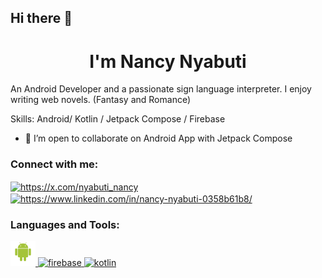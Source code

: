 ## Hi there 👋
<h1 align="center">I'm Nancy Nyabuti</h1>
An Android Developer and a passionate sign language interpreter. I enjoy writing web novels. (Fantasy and Romance)

Skills: Android/ Kotlin / Jetpack Compose / Firebase

- 👯 I’m open to collaborate on Android App with Jetpack Compose 

<h3 align="left">Connect with me:</h3>
<p align="left">
<a href="https://twitter.com/https://x.com/nyabuti_nancy" target="blank"><img align="center" src="https://raw.githubusercontent.com/rahuldkjain/github-profile-readme-generator/master/src/images/icons/Social/twitter.svg" alt="https://x.com/nyabuti_nancy" height="30" width="40" /></a>
<a href="https://linkedin.com/in/https://www.linkedin.com/in/nancy-nyabuti-0358b61b8/" target="blank"><img align="center" src="https://raw.githubusercontent.com/rahuldkjain/github-profile-readme-generator/master/src/images/icons/Social/linked-in-alt.svg" alt="https://www.linkedin.com/in/nancy-nyabuti-0358b61b8/" height="30" width="40" /></a>
</p>

<h3 align="left">Languages and Tools:</h3>
<p align="left"> <a href="https://developer.android.com" target="_blank" rel="noreferrer"> <img src="https://raw.githubusercontent.com/devicons/devicon/master/icons/android/android-original-wordmark.svg" alt="android" width="40" height="40"/> </a> <a href="https://firebase.google.com/" target="_blank" rel="noreferrer"> <img src="https://www.vectorlogo.zone/logos/firebase/firebase-icon.svg" alt="firebase" width="40" height="40"/> </a> <a href="https://kotlinlang.org" target="_blank" rel="noreferrer"> <img src="https://www.vectorlogo.zone/logos/kotlinlang/kotlinlang-icon.svg" alt="kotlin" width="40" height="40"/> </a> </p>
